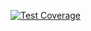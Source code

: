 [![Test Coverage](https://api.codeclimate.com/v1/badges/07b9302661d3faa94082/test_coverage)](https://codeclimate.com/github/d-beloved/phonenum-generator/test_coverage)
